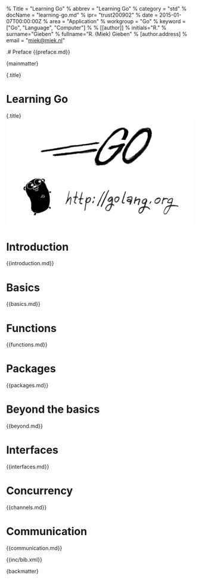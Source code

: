 % Title = "Learning Go"
% abbrev = "Learning Go"
% category = "std"
% docName = "learning-go.md"
% ipr= "trust200902"
% date = 2015-01-07T00:00:00Z
% area = "Application"
% workgroup = "Go"
% keyword = ["Go", "Language", "Computer"]
%
% [[author]]
% initials="R."
% surname="Gieben"
% fullname="R. (Miek) Gieben"
%   [author.address]
%   email = "miek@miek.nl"

.# Preface
{{preface.md}}

{mainmatter}

{.title}
# Learning Go
{.title}
![](fig/bumper-inverse.png)


# Introduction
{{introduction.md}}


# Basics
{{basics.md}}


# Functions
{{functions.md}}


# Packages
{{packages.md}}


# Beyond the basics
{{beyond.md}}


# Interfaces
{{interfaces.md}}


# Concurrency
{{channels.md}}


# Communication
{{communication.md}}


{{inc/bib.xml}}


{backmatter}
